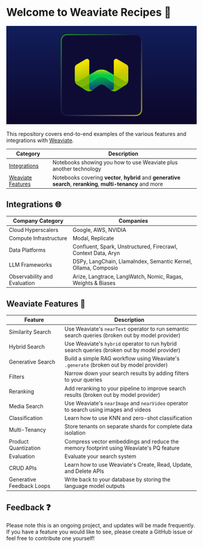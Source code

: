 # Welcome to Weaviate Recipes 💚

![Weaviate logo](.github/Weaviate.png)

This repository covers end-to-end examples of the various features and integrations with [Weaviate](https://www.weaviate.io).

| Category                                | Description                                                                                 |
| ----------------------------------------|---------------------------------------------------------------------------------------------|
| [Integrations](/integrations)           | Notebooks showing you how to use Weaviate plus another technology                           |
| [Weaviate Features](/weaviate-features) | Notebooks covering **vector**, **hybrid** and **generative search**, **reranking**, **multi-tenancy** and more |


## Integrations 🌐
| Company Category | Companies |
|------------------|-----------|
| Cloud Hyperscalers | Google, AWS, NVIDIA |
| Compute Infrastructure | Modal, Replicate |
| Data Platforms| Confluent, Spark, Unstructured, Firecrawl, Context Data, Aryn |
| LLM Frameworks | DSPy, LangChain, LlamaIndex, Semantic Kernel, Ollama, Composio |
| Observability and Evaluation | Arize, Langtrace, LangWatch, Nomic, Ragas, Weights & Biases |


## Weaviate Features 🔧

| Feature | Description |
|---------|-------------|
| Similarity Search | Use Weaviate's `nearText` operator to run semantic search queries (broken out by model provider) |
| Hybrid Search | Use Weaviate's `hybrid` operator to run hybrid search queries (broken out by model provider) |
| Generative Search | Build a simple RAG workflow using Weaviate's `.generate` (broken out by model provider) |
| Filters | Narrow down your search results by adding filters to your queries |
| Reranking | Add reranking to your pipeline to improve search results (broken out by model provider) |
| Media Search | Use Weaviate's `nearImage` and `nearVideo` operator to search using images and videos |
| Classification | Learn how to use KNN and zero-shot classification |
| Multi-Tenancy | Store tenants on separate shards for complete data isolation |
| Product Quantization | Compress vector embeddings and reduce the memory footprint using Weaviate's PQ feature |
| Evaluation | Evaluate your search system |
| CRUD APIs | Learn how to use Weaviate's Create, Read, Update, and Delete APIs |
| Generative Feedback Loops | Write back to your database by storing the language model outputs |


## Feedback ❓
Please note this is an ongoing project, and updates will be made frequently. If you have a feature you would like to see, please create a GitHub issue or feel free to contribute one yourself!
